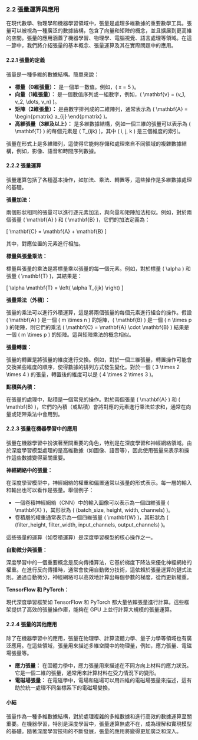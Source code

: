 ### **2.2 張量運算與應用**

在現代數學、物理學和機器學習領域中，張量是處理多維數據的重要數學工具。張量可以被視為一種廣泛的數據結構，包含了向量和矩陣的概念，並且擴展到更高維的空間。張量的應用涵蓋了機器學習、物理學、電腦視覺、語言處理等領域。在這一節中，我們將介紹張量的基本概念、張量運算及其在實際問題中的應用。

#### **2.2.1 張量的定義**

張量是一種多維的數據結構。簡單來說：

- **標量（0維張量）：** 是一個單一數值。例如，\( x = 5 \)。
- **向量（1維張量）：** 是一個數值序列或一組數字，例如，\( \mathbf{v} = (v_1, v_2, \dots, v_n) \)。
- **矩陣（2維張量）：** 是由數字排列成的二維陣列，通常表示為 \( \mathbf{A} = \begin{pmatrix} a_{ij} \end{pmatrix} \)。
- **高維張量（3維及以上）：** 是多維數據結構，例如一個三維的張量可以表示為 \( \mathbf{T} \) 的每個元素是 \( T_{ijk} \)，其中 \( i, j, k \) 是三個維度的索引。

張量在形式上是多維陣列，這使得它能夠存儲和處理來自不同領域的複雜數據結構，例如，影像、語音和時間序列數據。

#### **2.2.2 張量運算**

張量運算包括了各種基本操作，如加法、乘法、轉置等，這些操作是多維數據處理的基礎。

**張量加法：**

兩個形狀相同的張量可以進行逐元素加法，與向量和矩陣加法相似。例如，對於兩個張量 \( \mathbf{A} \) 和 \( \mathbf{B} \)，它們的加法定義為：

\[
\mathbf{C} = \mathbf{A} + \mathbf{B}
\]

其中，對應位置的元素進行相加。

**標量與張量乘法：**

標量與張量的乘法是將標量乘以張量的每一個元素。例如，對於標量 \( \alpha \) 和張量 \( \mathbf{T} \)，其結果是：

\[
\alpha \mathbf{T} = \left( \alpha T_{ijk} \right)
\]

**張量乘法（外積）：**

張量的乘法可以進行外積運算，這是將兩個張量的每個元素進行組合的操作。假設 \( \mathbf{A} \) 是一個 \( m \times n \) 的矩陣，\( \mathbf{B} \) 是一個 \( n \times p \) 的矩陣，則它們的乘法 \( \mathbf{C} = \mathbf{A} \cdot \mathbf{B} \) 結果是一個 \( m \times p \) 的矩陣。這與矩陣乘法的概念相似。

**張量轉置：**

張量的轉置是將張量的維度進行交換。例如，對於一個三維張量，轉置操作可能會交換某些維度的順序，使得數據的排列方式發生變化。對於一個 \( 3 \times 2 \times 4 \) 的張量，轉置後的維度可以是 \( 4 \times 2 \times 3 \)。

**點積與內積：**

在張量的處理中，點積是一個常見的操作。對於兩個張量 \( \mathbf{A} \) 和 \( \mathbf{B} \)，它們的內積（或點積）會將對應的元素進行乘法並求和，通常在向量或矩陣乘法中會用到。

#### **2.2.3 張量在機器學習中的應用**

張量在機器學習中扮演著至關重要的角色，特別是在深度學習和神經網絡領域。由於深度學習模型處理的是高維數據（如圖像、語音等），因此使用張量來表示和操作這些數據變得至關重要。

**神經網絡中的張量：**

在深度學習模型中，神經網絡的權重和偏置通常以張量的形式表示。每一層的輸入和輸出也可以看作是張量。舉個例子：

- 一個卷積神經網絡（CNN）中的輸入圖像可以表示為一個四維張量 \( \mathbf{X} \)，其形狀為 \( (batch\_size, height, width, channels) \)。
- 卷積層的權重通常表示為一個四維張量 \( \mathbf{W} \)，其形狀為 \( (filter\_height, filter\_width, input\_channels, output\_channels) \)。

這些張量的運算（如卷積運算）是深度學習模型的核心操作之一。

**自動微分與張量：**

深度學習中的一個重要概念是反向傳播算法，它基於梯度下降法來優化神經網絡的權重。在進行反向傳播時，通常會使用自動微分技術，這依賴於張量運算的鏈式法則。通過自動微分，神經網絡可以高效地計算出每個參數的梯度，從而更新權重。

**TensorFlow 和 PyTorch：**

現代深度學習框架如 TensorFlow 和 PyTorch 都大量依賴張量進行計算。這些框架提供了高效的張量操作庫，能夠在 GPU 上並行計算大規模的張量運算。

#### **2.2.4 張量的其他應用**

除了在機器學習中的應用，張量在物理學、計算流體力學、量子力學等領域也有廣泛應用。在這些領域，張量用來描述多維空間中的物理量，例如，應力張量、電磁場張量等。

- **應力張量：** 在固體力學中，應力張量用來描述在不同方向上材料的應力狀況。它是一個二維的張量，通常用來計算材料在受力情況下的變形。
- **電磁場張量：** 在電磁學中，電場和磁場可以用四維的電磁場張量來描述，這有助於統一處理不同坐標系下的電磁場變換。

#### **小結**

張量作為一種多維數據結構，對於處理複雜的多維數據和進行高效的數據運算至關重要。在機器學習，特別是深度學習中，張量運算無處不在，成為理解和實現模型的基礎。隨著深度學習技術的不斷發展，張量的應用將變得更加廣泛和深入。